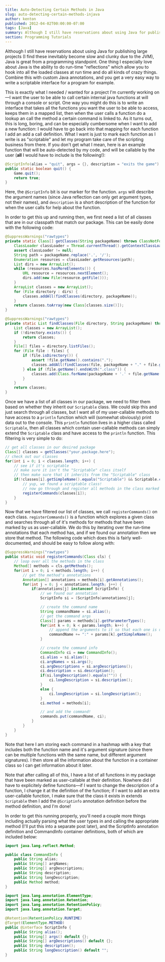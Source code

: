 ```yaml
---
title: Auto-Detecting Certain Methods in Java
slug: auto-detecting-certain-methods-injava
author: kenton
published: 2012-04-02T00:00:00-07:00
tags: [Java]
summary: Although I still have reservations about using Java for publishing large projects (I find these inevitably become slow and clunky due to the JVM), Java is great from a programming standpoint. One thing I especially love about Java is the ability to do run-time "reflections" which allow you to hook into all the loaded classes at run time and do all kinds of crazy things. Combine this with custom Java annotations, and you get a very easy way to write a scriptable interface for a program for example.
section: Programming Tutorials
---
```


Although I still have reservations about using Java for publishing large projects (I find these inevitably become slow and clunky due to the JVM), Java is great from a programming standpoint. One thing I especially love about Java is the ability to do run-time "reflections" which allow you to hook into all the loaded classes at run time and do all kinds of crazy things. Combine this with custom Java annotations, and you get a very easy way to write a scriptable interface for a program for example.

This is exactly what I needed / wanted for a project I'm currently working on—I want the user to be able to call certain internal java functions at will through a console or script. One way you might do this is to write an interface that takes all the functions you want the user to be able to access, keeps them in a mapped list, then when the user calls a function do a lookup an call the method a certain command is linked to. As it turns out, this is long, boring, and can be especially cumbersome when I want to add a new function: I would have to go back into that mapping for each function I add an add a call definition. What I want is just to mark each function as I write is as "scriptable" and let my program take care of the scripting business from there. If you don't get what I mean, here is an example function that will be auto-detected by my code, and will be callable by the user (**all** I would have to include is the following!):

```java
@ScriptInfo(alias = "quit", args = {}, description = "exits the game")
public static boolean quit() {
	Game.quit();
	return true;
}
```

Here, the `@ScriptInfo` bit is our marker for the function. `args` will describe the argument names (since Java reflection can only get argument types, not their names), and `description` is a short description of the function for when the user calls for help about the function.

In order to get this up and running then, we first need a list of all classes that are in our classpath that match our package. This can be easily done with the following code:

```java
@SuppressWarnings("rawtypes")
private static Class[] getClasses(String packageName) throws ClassNotFoundException, IOException {
	ClassLoader classLoader = Thread.currentThread().getContextClassLoader();
	assert classLoader != null;
	String path = packageName.replace('.', '/');
	Enumeration resources = classLoader.getResources(path);
	List dirs = new ArrayList();
	while (resources.hasMoreElements()) {
		URL resource = resources.nextElement();
		dirs.add(new File(resource.getFile()));
	}
	ArrayList classes = new ArrayList();
	for (File directory : dirs) {
		classes.addAll(findClasses(directory, packageName));
	}
	return classes.toArray(new Class[classes.size()]);
}

@SuppressWarnings("rawtypes")
private static List findClasses(File directory, String packageName) throws ClassNotFoundException {
	List classes = new ArrayList();
	if (!directory.exists()) {
		return classes;
	}
	File[] files = directory.listFiles();
	for (File file : files) {
		if (file.isDirectory()) {
			assert !file.getName().contains(".");
			classes.addAll(findClasses(file, packageName + "." + file.getName()));
		} else if (file.getName().endsWith(".class")) {
			classes.add(Class.forName(packageName + '.' + file.getName().substring(0, file.getName().length() - 6)));
		}
	}
	return classes;
}
```

Once we have a list of all classes in our package, we need to filter them based on whether they inherit our `Scriptable` class. We could skip this and just search through all classes, but I want all of my user-callable methods to have access to a `println` function which will (somewhat obviously) print data out to the console. This `println` function lives in a higher class called `Scriptable`, then all classes which contain user-callable methods can simply extend the `Scriptable` class and have access to the `println` function. This filtering is very simple to do:

```java
// get all classes in our desired package
Class[] classes = getClasses("your.package.here");
// check out our classes
for(int i = 0; i < classes.length; i++) {
	// see if it's scriptable
	// make sure it isn't the "Scriptable" class itself
	// then make sure that it inherits from the "Scriptable" class
	if(!classes[i].getSimpleName().equals("Scriptable") && Scriptable.class.isAssignableFrom(classes[i])) {
		// yup, we found a scriptable class!
		// now go through and register all methods in the class marked as callable methods
		registerCommands(classes[i]);
	}
}
```

Now that we have filtered our list of classes, we call `registerCommands()` on each class. `registerCommands()` is a function which explores a given class and searches through all of it's methods for methods that have been marked by us as user-callable. We do this by iterating over the run-time annotations that each method has, and if we found our annotation then we store that method. The following code which does this is fairly well-documented, and should be easy to follow along with:

```java
@SuppressWarnings("rawtypes")
public static void registerCommands(Class cls) {
	// loop over all the methods in the class
	Method[] methods = cls.getMethods();
	for(int i = 0; i < methods.length; i++) {
		// get the method's annotations
		Annotation[] annotations = methods[i].getAnnotations();
		for(int j = 0; j < annotations.length; j++) {
			if(annotations[j] instanceof ScriptInfo) {
				// we found our annotation
				ScriptInfo si = (ScriptInfo)annotations[j];

				// create the command name
				String commandName = si.alias();
				// get the command args
				Class[] params = methods[i].getParameterTypes();
				for(int k = 0; k < params.length; k++) {
					// append the arguments to it so that each one is unique
					commandName += ":" + params[k].getSimpleName();
				}

				// create the command info
				CommandInfo ci = new CommandInfo();
				ci.alias = si.alias();
				ci.argNames = si.args();
				ci.argDescriptions = si.argDescriptions();
				ci.description = si.description();
				if(si.longDescription().equals("")) {
					ci.longDescription = si.description();
				}
				else {
					ci.longDescription = si.longDescription();
				}
				ci.method = methods[i];

				// and add the command!
				commands.put(commandName, ci);
			}
		}
	}
}
```

Note that here I am storing each command in a hashmap with a key that includes both the function name and it's argument signature (since there can be multiple functions with the same name, but different argument signatures). I then store all the information about the function in a container class so I can get information about it later.

Note that after calling all of this, I have a list of all functions in my package that have been marked as user-callable at their definition. Nowhere did I have to explicitely define functions—if I want to change the description of a function, I change it at the definition of the function; if I want to add an extra user-callable function, I make sure that the class it exists in extends `Scriptable` then I add the `@Scriptinfo` annotation definition before the method definition, and I'm done!

In order to get this running properly, you'll need a couple more things including actually parsing what the user types in and calling the appropriate method (I'll put this into a separate post later), and the ScriptInfo annotation definition and CommandInfo container definitions, both of which are included below:

```java
import java.lang.reflect.Method;

public class CommandInfo {
	public String alias;
	public String[] argNames;
	public String[] argDescriptions;
	public String description;
	public String longDescription;
	public Method method;
}
```

```java
import java.lang.annotation.ElementType;
import java.lang.annotation.Retention;
import java.lang.annotation.RetentionPolicy;
import java.lang.annotation.Target;

@Retention(RetentionPolicy.RUNTIME)
@Target(ElementType.METHOD)
public @interface ScriptInfo {
	public String alias();
	public String[] args() default {};
	public String[] argDescriptions() default {};
	public String description();
	public String longDescription() default "";
}
```
